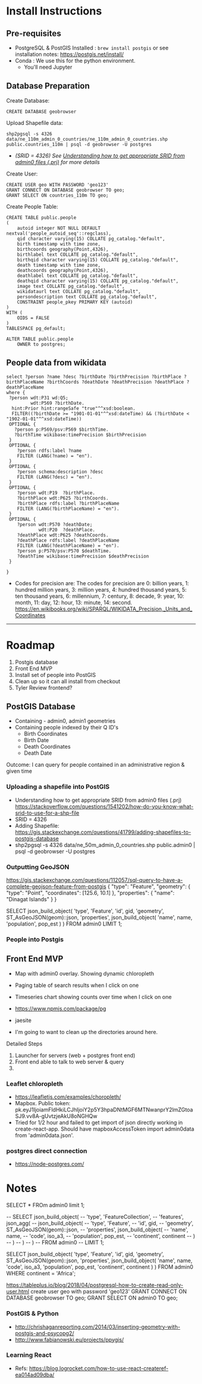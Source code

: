 # Install Instructions

## Pre-requisites

* PostgreSQL & PostGIS Installed : `brew install postgis`
  or see installation notes: https://postgis.net/install/
* Conda : We use this for the python environment.
	* You'll need Jupyter

## Database Preparation

Create Database:

```
CREATE DATABASE geobrowser
```

Upload Shapefile data:
```
shp2pgsql -s 4326 data/ne_110m_admin_0_countries/ne_110m_admin_0_countries.shp public.countries_110m | psql -d geobrowser -U postgres
```

* _(SRID = 4326) See [Understanding how to get appropriate SRID from admin0 files (.prj)](https://stackoverflow.com/questions/1541202/how-do-you-know-what-srid-to-use-for-a-shp-file) for more details_

Create User:
```
CREATE USER geo WITH PASSWORD 'geo123'
GRANT CONNECT ON DATABASE geobrowser TO geo;
GRANT SELECT ON countries_110m TO geo;
```

Create People Table:
```
CREATE TABLE public.people
(
    autoid integer NOT NULL DEFAULT nextval('people_autoid_seq'::regclass),
    qid character varying(15) COLLATE pg_catalog."default",
    birth timestamp with time zone,
    birthcoords geography(Point,4326),
    birthlabel text COLLATE pg_catalog."default",
    birthqid character varying(15) COLLATE pg_catalog."default",
    death timestamp with time zone,
    deathcoords geography(Point,4326),
    deathlabel text COLLATE pg_catalog."default",
    deathqid character varying(15) COLLATE pg_catalog."default",
    image text COLLATE pg_catalog."default",
    wikidataurl text COLLATE pg_catalog."default",
    persondescription text COLLATE pg_catalog."default",
    CONSTRAINT people_pkey PRIMARY KEY (autoid)
)
WITH (
    OIDS = FALSE
)
TABLESPACE pg_default;

ALTER TABLE public.people
    OWNER to postgres;
```

## People data from wikidata
```
select ?person ?name ?desc ?birthDate ?birthPrecision ?birthPlace ?birthPlaceName ?birthCoords ?deathDate ?deathPrecision ?deathPlace ?deathPlaceName
where {
 ?person wdt:P31 wd:Q5;
         wdt:P569 ?birthDate.
  hint:Prior hint:rangeSafe "true"^^xsd:boolean.
  FILTER((?birthDate >= "1901-01-01"^^xsd:dateTime) && (?birthDate < "1902-01-01"^^xsd:dateTime))  
 OPTIONAL {
   ?person p:P569/psv:P569 $birthTime.
   ?birthTime wikibase:timePrecision $birthPrecision              
 }
 OPTIONAL {
    ?person rdfs:label ?name
    FILTER (LANG(?name) = "en").   
 }
 OPTIONAL {
    ?person schema:description ?desc
    FILTER (LANG(?desc) = "en").
 }
 OPTIONAL {
    ?person wdt:P19  ?birthPlace.
    ?birthPlace wdt:P625 ?birthCoords.
    ?birthPlace rdfs:label ?birthPlaceName
    FILTER (LANG(?birthPlaceName) = "en").
 }
 OPTIONAL {
    ?person wdt:P570 ?deathDate;
            wdt:P20  ?deathPlace.
    ?deathPlace wdt:P625 ?deathCoords.
    ?deathPlace rdfs:label ?deathPlaceName
    FILTER (LANG(?deathPlaceName) = "en").
    ?person p:P570/psv:P570 $deathTime.
    ?deathTime wikibase:timePrecision $deathPrecision
 }

}
```

* Codes for precision are: The codes for precision are 0: billion years, 1: hundred million years, 3: million years, 4: hundred thousand years, 5: ten thousand years, 6: millennium, 7: century, 8: decade, 9: year, 10: month, 11: day, 12: hour, 13: minute, 14: second. https://en.wikibooks.org/wiki/SPARQL/WIKIDATA_Precision,_Units_and_Coordinates

----

# Roadmap

1. Postgis database
2. Front End MVP
3. Install set of people into PostGIS
4. Clean up so it can all install from checkout
5. Tyler Review frontend?



## PostGIS Database

* Containing - admin0, admin1 geometries
* Containing people indexed by their Q ID's
	* Birth Coordinates
	* Birth Date
	* Death Coordinates
	* Death Date

Outcome: I can query for people contained in an administrative region & given time

### Uploading a shapefile into PostGIS

* Understanding how to get appropriate SRID from admin0 files (.prj) https://stackoverflow.com/questions/1541202/how-do-you-know-what-srid-to-use-for-a-shp-file
* SRID = 4326
* Adding Shapefile: https://gis.stackexchange.com/questions/41799/adding-shapefiles-to-postgis-database
* shp2pgsql -s 4326 data/ne_50m_admin_0_countries.shp public.admin0 | psql -d geobrowser -U postgres

### Outputting GeoJSON

https://gis.stackexchange.com/questions/112057/sql-query-to-have-a-complete-geojson-feature-from-postgis
{
  "type": "Feature",
  "geometry": {
    "type": "Point",
    "coordinates": [125.6, 10.1]
  },
  "properties": {
    "name": "Dinagat Islands"
  }
}

SELECT json_build_object(
    'type',       'Feature',
    'id',         gid,
    'geometry',   ST_AsGeoJSON(geom)::json,
    'properties', json_build_object(
        'name', name,
        'population', pop_est
     )
 )
 FROM admin0
 LIMIT 1;

### People into Postgis




## Front End MVP

* Map with admin0 overlay. Showing dynamic chloropleth
* Paging table of search results when I click on one
* Timeseries chart showing counts over time when I click on one
* https://www.npmjs.com/package/pg
* jaesite

* I'm going to want to clean up the directories around here.

Detailed Steps

1. Launcher for servers (web + postgres front end)
1. Front end able to talk to web server & query
1.

### Leaflet chloropleth

* https://leafletjs.com/examples/choropleth/
* Mapbox. Public token: pk.eyJ1IjoiamFldHkiLCJhIjoiY2p5Y3hpaDNtMGF6MTNwanprY2lmZGtoaSJ9.vv8A-gUvtzjeAkU8oNGHQw
* Tried for 1/2 hour and failed to get import of json directly working in create-react-app. Should have mapboxAccessToken
	import admin0data from 'admin0data.json'.

### postgres direct connection

* https://node-postgres.com/



# Notes

SELECT * FROm admin0
limit 1;

-- SELECT json_build_object(
-- 	'type', 'FeatureCollection',
-- 	'features', json_agg(
-- 		json_build_object(
-- 			'type',       'Feature',
-- 			'id',         gid,
-- 			'geometry',   ST_AsGeoJSON(geom)::json,
-- 			'properties', json_build_object(
-- 				'name', name,
-- 				'code', iso_a3,
-- 				'population', pop_est,
-- 				'continent', continent
-- 			 )
-- 		 )
-- 	)
-- )
-- FROM admin0
-- LIMIT 1;

SELECT json_build_object(
    'type',       'Feature',
    'id',         gid,
    'geometry',   ST_AsGeoJSON(geom)::json,
    'properties', json_build_object(
        'name', name,
		'code', iso_a3,
        'population', pop_est,
		'continent', continent
     )
 )
 FROM admin0
 WHERE continent = 'Africa';

https://tableplus.io/blog/2018/04/postgresql-how-to-create-read-only-user.html
create user geo with password 'geo123'
GRANT CONNECT ON DATABASE geobrowser TO geo;
GRANT SELECT ON admin0 TO geo;

### PostGIS & Python

* http://chrishaganreporting.com/2014/03/inserting-geometry-with-postgis-and-psycopg2/
* http://www.fabianowski.eu/projects/ppygis/

### Learning React

* Refs: https://blog.logrocket.com/how-to-use-react-createref-ea014ad09dba/
